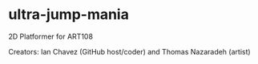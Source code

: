 # ultra-jump-mania
2D Platformer for ART108

Creators: Ian Chavez (GitHub host/coder) and Thomas Nazaradeh (artist)
